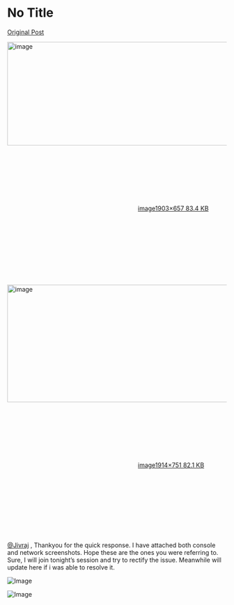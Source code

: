 # No Title

[Original Post](https://discourse.onlinedegree.iitm.ac.in/t/161120/121)

<p><div class="lightbox-wrapper"><a class="lightbox" href="https://europe1.discourse-cdn.com/flex013/uploads/iitm/original/3X/7/5/75bfccbd7f4a955274b08239c9183d7c6b3de366.png" data-download-href="/uploads/short-url/gNENaR9HUD8nYGftFdiR64nAd5I.png?dl=1" title="image" rel="noopener nofollow ugc"><img src="https://europe1.discourse-cdn.com/flex013/uploads/iitm/optimized/3X/7/5/75bfccbd7f4a955274b08239c9183d7c6b3de366_2_690x238.png" alt="image" data-base62-sha1="gNENaR9HUD8nYGftFdiR64nAd5I" width="690" height="238" srcset="https://europe1.discourse-cdn.com/flex013/uploads/iitm/optimized/3X/7/5/75bfccbd7f4a955274b08239c9183d7c6b3de366_2_690x238.png, https://europe1.discourse-cdn.com/flex013/uploads/iitm/optimized/3X/7/5/75bfccbd7f4a955274b08239c9183d7c6b3de366_2_1035x357.png 1.5x, https://europe1.discourse-cdn.com/flex013/uploads/iitm/optimized/3X/7/5/75bfccbd7f4a955274b08239c9183d7c6b3de366_2_1380x476.png 2x" data-dominant-color="F3F4F6"><div class="meta"><svg class="fa d-icon d-icon-far-image svg-icon" aria-hidden="true"><use href="#far-image"></use></svg><span class="filename">image</span><span class="informations">1903×657 83.4 KB</span><svg class="fa d-icon d-icon-discourse-expand svg-icon" aria-hidden="true"><use href="#discourse-expand"></use></svg></div></a></div><br>
<div class="lightbox-wrapper"><a class="lightbox" href="https://europe1.discourse-cdn.com/flex013/uploads/iitm/original/3X/6/2/629a7af2183efcbf51bc2d3d8a9b1fc50f252650.png" data-download-href="/uploads/short-url/e4hLoQg2jV3NbXyqGipDLED9XJm.png?dl=1" title="image" rel="noopener nofollow ugc"><img src="https://europe1.discourse-cdn.com/flex013/uploads/iitm/optimized/3X/6/2/629a7af2183efcbf51bc2d3d8a9b1fc50f252650_2_690x270.png" alt="image" data-base62-sha1="e4hLoQg2jV3NbXyqGipDLED9XJm" width="690" height="270" srcset="https://europe1.discourse-cdn.com/flex013/uploads/iitm/optimized/3X/6/2/629a7af2183efcbf51bc2d3d8a9b1fc50f252650_2_690x270.png, https://europe1.discourse-cdn.com/flex013/uploads/iitm/optimized/3X/6/2/629a7af2183efcbf51bc2d3d8a9b1fc50f252650_2_1035x405.png 1.5x, https://europe1.discourse-cdn.com/flex013/uploads/iitm/optimized/3X/6/2/629a7af2183efcbf51bc2d3d8a9b1fc50f252650_2_1380x540.png 2x" data-dominant-color="F4F5F7"><div class="meta"><svg class="fa d-icon d-icon-far-image svg-icon" aria-hidden="true"><use href="#far-image"></use></svg><span class="filename">image</span><span class="informations">1914×751 82.1 KB</span><svg class="fa d-icon d-icon-discourse-expand svg-icon" aria-hidden="true"><use href="#discourse-expand"></use></svg></div></a></div><br>
<a class="mention" href="/u/jivraj">@Jivraj</a> , Thankyou for the quick response. I have attached both console and network screenshots. Hope these are the ones you were referring to. Sure, I will join tonight’s session and try to rectify the issue. Meanwhile will update here if i was able to resolve it.</p>

![Image](https://europe1.discourse-cdn.com/flex013/uploads/iitm/optimized/3X/7/5/75bfccbd7f4a955274b08239c9183d7c6b3de366_2_690x238.png)

![Image](https://europe1.discourse-cdn.com/flex013/uploads/iitm/optimized/3X/6/2/629a7af2183efcbf51bc2d3d8a9b1fc50f252650_2_690x270.png)